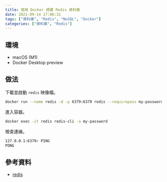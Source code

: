 ```yaml
---
title: 使用 Docker 搭建 Redis 資料庫
date: 2021-09-14 17:06:31
tags: ["資料庫", "Redis", "NoSQL", "Docker"]
categories: ["資料庫", "Redis"]
---
```


## 環境

- macOS (M1)
- Docker Desktop preview

## 做法

下載並啟動 `redis` 映像檔。

```bash
docker run --name redis -d -p 6379:6379 redis --requirepass my-password
```

進入容器。

```bash
docker exec -it redis redis-cli -a my-password
```

檢查連線。

```bash
127.0.0.1:6379> PING
PONG
```

## 參考資料

- [redis](https://hub.docker.com/_/redis)
